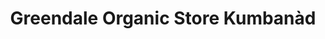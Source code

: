 ---
title: "Greendale Organic Store Kumbanàd"
url: /kumbanad/greendale-organic-store-kumbanad/
shop: supermarket
---